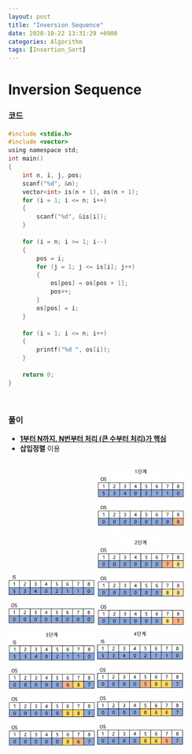 ```yaml
---
layout: post
title: "Inversion Sequence"
date: 2020-10-22 13:31:29 +0900
categories: Algorithm
tags: [Insertion_Sort]
---
```


# Inversion Sequence

### 코드

```c
#include <stdio.h>
#include <vector>
using namespace std;
int main()
{
    int n, i, j, pos;
    scanf("%d", &n);
    vector<int> is(n + 1), os(n + 1);
    for (i = 1; i <= n; i++)
    {
        scanf("%d", &is[i]);
    }

    for (i = n; i >= 1; i--)
    {
        pos = i;
        for (j = 1; j <= is[i]; j++)
        {
            os[pos] = os[pos + 1];
            pos++;
        }
        os[pos] = i;
    }

    for (i = 1; i <= n; i++)
    {
        printf("%d ", os[i]);
    }

    return 0;
}
```

<br/>

### 풀이

- **<u>1부터 N까지, N번부터 처리 (큰 수부터 처리)가 핵심</u>**
- **삽입정렬** 이용

<br/>

<img src="/assets/images/38_1.png" alt="image-20201022213259107" style="zoom:40%;"  />

<img src="/assets/images/38_2.png" alt="image-20201022213357658" style="zoom:40%;" />

<img src="/assets/images/38_3.png" alt="image-20201022213435135" style="zoom:40%;"/>

<img src="/assets/images/38_4.png" alt="image-20201022213456272" style="zoom:40%;" />
